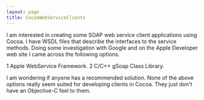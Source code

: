 ```yaml
---
layout: page
title: CocoaWebServiceClients
---
```



I am interested in creating some SOAP web service client applications using Cocoa.  I have WSDL files that describe the interfaces to the service methods.  Doing some investigation with Google and on the Apple Developer web site I came across the following options.  

   1 Apple WebService Framework.
   2 C/C++ gSoap Class Library.

I am wondering if anyone has a recommended solution.  None of the above options really seem suited for developing clients in Cocoa.  They just don't have an Objective-C feel to them.

